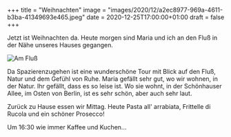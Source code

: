 +++
title = "Weihnachten"
image = "images/2020/12/a2ec8977-969a-4611-b3ba-41349693e465.jpeg"
date = 2020-12-25T17:00:00+01:00
draft = false
+++

Jetzt ist Weihnachten da. Heute morgen sind Maria und ich an den Fluß 
in der Nähe unseres Hauses gegangen.

<!--more-->

![Am Fluß](/images/2020/12/a2ec8977-969a-4611-b3ba-41349693e465.jpeg)

Da Spazierenzugehen ist eine wunderschöne Tour mit Blick auf den Fluß,
Natur und dem Gefühl von Ruhe. Maria gefällt sehr gut, wo wir wohnen,
in der Natur. Ihr gefällt, dass es so leise ist.
Wo sie wohnt, in der Schönhauser Allee, im Osten von Berlin,
ist es sehr schön, aber auch sehr laut.

Zurück zu Hause essen wir Mittag.
Heute Pasta all' arrabiata, Frittelle di Rucola und ein schöner Prosecco!

Um 16:30 wie immer Kaffee und Kuchen...
